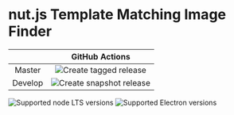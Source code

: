 # nut.js Template Matching Image Finder

|	|GitHub Actions|
|:-:	|:-:	|
|Master |![Create tagged release](https://github.com/nut-tree/TemplateMatcher/workflows/Create%20tagged%20release/badge.svg)|
|Develop|![Create snapshot release](https://github.com/nut-tree/TemplateMatcher/workflows/Create%20snapshot%20release/badge.svg)|

![Supported node LTS versions](https://img.shields.io/badge/node%40lts-erbium%2C%20fermium%2C%20gallium-green)
![Supported Electron versions](https://img.shields.io/badge/electron-8.x.x%20--%2013.x.x-green)
